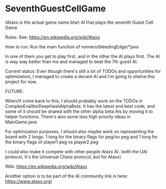 # SeventhGuestCellGame
(Ataxx is the actual game name btw)
AI that plays the seventh Guest Cell Game

Rules:
See:
https://en.wikipedia.org/wiki/Ataxx

How to run:
Run the main function of runners/bleedingEdge/*java

In one of them you get to play first, and in the other the AI plays first.
The AI is way way better than me and managed to beat the 7th guest AI.

Current status:
Even though there's still a lot of TODOs and opportunities for optimization,
I managed to create a decent AI and I'm going to shelve this project for now.

FUTURE:

When/if come back to this,
I should probably work on the TODOs in ComplexEvalIterDeepHashAlphaBeta.
It has the latest and best code, and some of it should be shared with the other 
alpha beta AIs by moving it to helper functions.
There's also some less high priority ideas in MainGame.java

For optimization purposes,
I should also maybe work on representing the board with 2 longs.
1 long for the binary flags for peg/no peg and 1 long for the binary flags of player1 peg vs player2 peg

I could also make it compete with other people Ataxx AI.
(with the UAI protocol, It's the Universal Chess protocol, but for Ataxx)


Wiki:
https://en.wikipedia.org/wiki/Ataxx

Another option is to be part of the AI community link is here:
https://www.ataxx.org/
